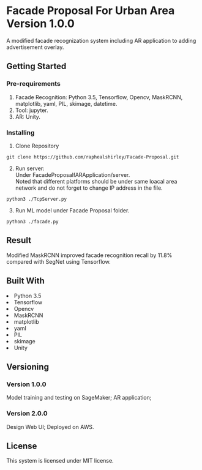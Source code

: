 # Facade Proposal For Urban Area Version 1.0.0
A modified facade recognization system including AR application to adding advertisement overlay.

## Getting Started
### Pre-requirements
1. Facade Recognition: Python 3.5, Tensorflow, Opencv, MaskRCNN, matplotlib, yaml, PIL, skimage, datetime.
2. Tool: jupyter.
3. AR: Unity.

### Installing
1. Clone Repository
```console
git clone https://github.com/raphealshirley/Facade-Proposal.git
```
2. Run server: <br> 
Under FacadeProposalfARApplication/server. <br>
Noted that different platforms should be under same loacal area network and do not forget to change IP address in the file.<br>
```console
python3 ./TcpServer.py
```
3. Run ML model under Facade Proposal folder.
```console
python3 ./facade.py
```

## Result
Modified MaskRCNN improved facade recognition recall by 11.8% compared with SegNet using Tensorflow.

## Built With
<li> Python 3.5 
<li> Tensorflow
<li> Opencv
<li> MaskRCNN
<li> matplotlib
<li> yaml
<li> PIL
<li> skimage
<li> Unity

## Versioning
### Version 1.0.0
Model training and testing on SageMaker; AR application; 
### Version 2.0.0
Design Web UI; Deployed on AWS.

## License
This system is licensed under MIT license.